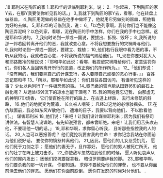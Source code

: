 .18 
耶利米在陶匠的家 
1_耶和华的话临到耶利米，说： 2_「你起来，下到陶匠的家Y去，在那Y我要使你听见我的话。」 3_我就下到陶匠的家Y去，看哪，他在转盘上做器皿。 4_陶匠用泥做的器皿在他手中做坏了，他就用它另做别的器皿，照他看为好的去做。 
5_耶和华的话临到我，说： 6_「以色列家啊，我待你们岂不能像这陶匠弄泥吗？以色列家，看哪，泥在陶匠的手中怎样，你们在我的手中也怎样。这是耶和华说的。 7_我何时论到一邦或一国说，要拔出、拆毁、毁坏； 8_我所说的那一邦若回转离开他们的恶，我就改变心意，不将我想要施行的灾祸降与他们。 9_我何时论到一邦或一国说，要建立、栽植； 10_他们若行我眼中看为恶的事，不听从我的话，我就改变心意，不将我所说的福气赐给他们。 11_现在你要对犹大人和耶路撒冷的居民说：『耶和华如此说：看哪，我捏塑灾祸降给你们，定意惩罚你们。你们各人当回转离开所行的恶道，改正你们的所作所为。』 
12_「他们却说：『没有用的，我们要照自己的计谋去行，各人要随自己顽梗的恶心行事。』」 
百姓忘记耶和华 
13_「所以，耶和华如此说： 
你们且往各国访问， 
有谁听见这样的事？ 
少女以色列行了一件极恐怖的事。 
14_黎巴嫩的雪岂能从田野(68)的磐石上融化呢？ 
从远处(69)流下的凉水岂能干涸呢？ 
15_我的百姓竟忘记我， 
向那虚无的神明(70)烧香， 
它们使百姓在所行的路上、在古道上绊跌， 
去行未修筑的斜路， 
16_他们的地就变为荒凉， 
长久被人嘲笑； 
凡经过这地的必惊骇摇头。 
17_在仇敌面前，我必如东风W散他们， 
遭难的日子，我要以背向他们， 
不以脸看他们。」 
谋害耶利米 
18_他们说：「来吧！让我们设计谋害耶利米；因为我们有祭司讲律法，有智慧人设谋略，有先知说预言，都未曾断绝。来吧！让我们用舌头攻击他，不要理他一切的话。」 
19_耶和华啊，求你留心听我， 
且听那些指控我的人的话。 
20_人岂可以恶报善呢？ 
他们竟挖坑要害我的性命！ 
求你记念我站在你面前为他们说好话， 
要使你的愤怒转离他们。 
21_因此，愿他们的儿女忍受饥荒， 
愿他们死于刀剑之手； 
愿他们的妻无子，且作寡妇， 
愿他们的男人被死亡所灭， 
他们的壮丁在阵上被刀击杀。 
22_你使敌军忽然临到他们的时候， 
愿人听见哀声从他们的屋内发出； 
因他们挖坑要捉拿我， 
暗设罗网要绊我的脚。 
23_耶和华啊，他们要杀我的那一切计谋， 
你都知道。 
求你不要赦免他们的罪孽， 
也不要从你面前涂去他们的罪恶。 
愿他们在你面前跌倒， 
愿你在发怒的时候对付他们。 
.